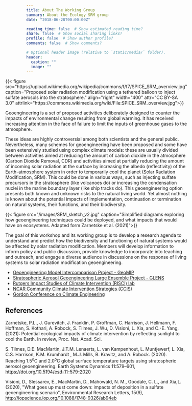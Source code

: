 ```yaml
---
title: About The Working Group
summary: About the Ecology SRM group
date: "2018-06-28T00:00:00Z"

reading_time: false  # Show estimated reading time?
share: false  # Show social sharing links?
profile: false  # Show author profile?
comments: false  # Show comments?

# Optional header image (relative to `static/media/` folder).
header:
  caption: ""
  image: ""
---
```

 
<div style="float:right">
{{< figure src="https://upload.wikimedia.org/wikipedia/commons/f/f7/SPICE_SRM_overview.jpg" caption="Proposed solar radiation modification using a tethered balloon to inject sulfate aerosols into the stratosphere." align="right"  width="400" attr="CC BY-SA 3.0" attrlink="https://commons.wikimedia.org/wiki/File:SPICE_SRM_overview.jpg">}}

<div>

Geoengineering is a set of proposed activities deliberately designed to counter the impacts of environmental change resulting from global warming. It has received increasing attention in the face of failure to limit the inputs of greenhouse gases to the atmosphere. 

These ideas are highly controversial among both scientists and the general public. Nevertheless, many schemes for geoengineering have been proposed and some have been extensively studied using complex climate models: these are usually divided between activities aimed at reducing the amount of carbon dioxide in the atmosphere (Carbon Dioxide Removal, CDR) and activities aimed at partially reducing the amount of incoming solar radiation at the surface by increasing the albedo (reflectivity) of the Earth-atmosphere system in order to temporarily cool the planet (Solar Radiation Modification, SRM). This could be done in various ways, such as injecting sulfate precursors in the stratosphere (like volcanoes do) or increasing the condensation nuclei in the marine boundary layer (like ship tracks do).
This geoengineering option presents both known and unknown risks to the natural living world. Yet almost nothing is known about the potential impacts of implementation, continuation or termination on natural systems, their functions, and their biodiversity. 

<div style="float:right">
{{< figure src="/images/SRM_sketch_v2.jpg" caption="Simplified diagrams exploring how geoengineering techniques could be deployed, and what impacts that would have on ecosystems. Adapted form Zarnetske et al. (2021)">}}

<div>

The goal of this workshop and its working group is to develop a research agenda to understand and predict how the biodiversity and functioning of natural systems would be affected by solar radiation modification. Members will develop information to inform policy and public discussion, provide knowledge to incorporate into teaching and outreach, and engage a diverse audience in discussions on the response of living systems to solar radiation modification geoengineering.

  * [Geoengineering Model Intercomparison Project - GeoMIP](http://climate.envsci.rutgers.edu/GeoMIP/)
  * [Stratospheric Aerosol Geoengineering Large Ensemble Project - GLENS](http://www.cesm.ucar.edu/projects/community-projects/GLENS/)
  * [Rutgers Impact Studies of Climate Intervention (RISCI) lab](https://sites.rutgers.edu/risci-lab/)
  * [NCAR Community Climate Intervention Strategies (CCIS)](https://www.ccis.ucar.edu/)
  * [Gordon Conference on Climate Engineering](https://www.grc.org/climate-engineering-conference/2022/)


References
---

Zarnetske, P.L., J. Gurevitch, J. Franklin, P. Groffman, C. Harrison, J. Hellmann, F. Hoffman, S. Kothari, A. Robock, S. Tilmes, J. Wu, D. Visioni, L. Xia, and C.-E. Yang, (2021): Potential ecological impacts of climate intervention by reflecting sunlight to cool the Earth. In review, Proc. Nat. Acad. Sci.

S. Tilmes, D.E. MacMartin, J.T.M. Lenaerts, L. van Kampenhout, L. Muntjewerf, L. Xia, C.S. Harrison, K.M. Krumhardt , M.J. Mills, B. Kravitz, and A. Robock. (2020). Reaching 1.5<sup>o</sup>C and 2.0<sup>o</sup>C global surface temperature targets using stratospheric aerosol geoengineering. Earth Systems Dynamics 11:579–601, https://doi.org/10.5194/esd-11-579-2020

Visioni, D., Slessarev, E., MacMartin, D., Mahowald, N. M., Goodale, C. L., and Xia,L. (2020), "What goes up must come down: impacts of deposition in a sulfate geoengineering scenario", Environmental Research Letters, 15(9), http://iopscience.iop.org/10.1088/1748-9326/ab94eb




